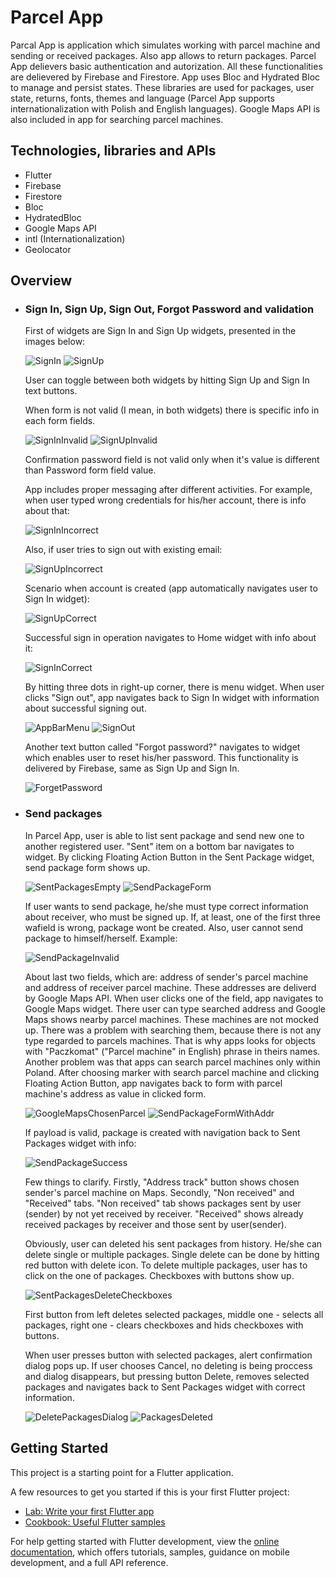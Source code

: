 # Parcel App

Parcal App is application which simulates working with parcel machine and sending or received packages. Also app allows to return packages. Parcel App delievers basic authentication and autorization. All these functionalities are delievered by Firebase and Firestore. App uses Bloc and Hydrated Bloc to manage and persist states. These libraries are used for packages, user state, returns, fonts, themes and language (Parcel App supports internationalization with Polish and English languages). Google Maps API is also included in app for searching parcel machines. 

## Technologies, libraries and APIs

* Flutter
* Firebase
* Firestore
* Bloc
* HydratedBloc
* Google Maps API
* intl (Internationalization)
* Geolocator


## Overview

* ### Sign In, Sign Up, Sign Out, Forgot Password and validation
    First of widgets are Sign In and Sign Up widgets, presented in the images below: 

    ![SignIn](assets/images/readme/SignIn.png) 
    ![SignUp](assets/images/readme/SignUp.png)
    
    User can toggle between both widgets by hitting Sign Up and Sign In text buttons.


    When form is not valid (I mean, in both widgets) there is specific info in each form fields. 
    
    ![SignInInvalid](assets/images/readme/SignInInvalid.png) 
    ![SignUpInvalid](assets/images/readme/SignUpInvalid.png)     


    Confirmation password field is not valid only when it's value is different than Password form field value.

    App includes proper messaging after different activities. For example, when user typed wrong credentials for his/her account, there is info about that:
    
    ![SignInIncorrect](assets/images/readme/SignInIncorrect.png)    

    Also, if user tries to sign out with existing email:
    
    ![SignUpIncorrect](assets/images/readme/SignUpIncorrect.png) 


    Scenario when account is created (app automatically navigates user to Sign In widget):
    
    ![SignUpCorrect](assets/images/readme/SignUpCorrect.png) 

    Successful sign in operation navigates to Home widget with info about it:
    
    ![SignInCorrect](assets/images/readme/SignInCorrect.png) 
    
    By hitting three dots in right-up corner, there is menu widget. When user clicks "Sign out", app navigates back to Sign In widget with information about successful signing out.

    ![AppBarMenu](assets/images/readme/AppBarMenu.png) 
    ![SignOut](assets/images/readme/SignOut.png) 

    Another text button called "Forgot password?" navigates to widget which enables user to reset his/her password. This functionality is delivered by Firebase, same as Sign Up and Sign In.
    
    ![ForgetPassword](assets/images/readme/ForgotPassword.png)

* ### Send packages
    In Parcel App, user is able to list sent package and send new one to another registered user. "Sent" item on a bottom bar navigates to widget. By clicking Floating Action Button in the Sent Package widget, send package form shows up. 

    ![SentPackagesEmpty](assets/images/readme/SentPackagesEmpty.png) 
    ![SendPackageForm](assets/images/readme/SendPackageForm.png) 
    
    If user wants to send package, he/she must type correct information about receiver, who must be signed up. If, at least, one of the first three wafield is wrong, package wont be created. Also, user cannot send package to himself/herself. Example:

     ![SendPackageInvalid](assets/images/readme/SendPackageInvalid.png) 

     About last two fields, which are: address of sender's parcel machine and address of receiver parcel machine. These addresses are deliverd by Google Maps API. When user clicks one of the field, app navigates to Google Maps widget. There user can type searched address and Google Maps shows nearby parcel machines. These machines are not mocked up. There was a problem with searching them, because there is not any type regarded to parcels machines. That is why apps looks for objects with "Paczkomat" ("Parcel machine" in English) phrase in theirs names. Another problem was that apps can search parcel machines only within Poland. After choosing marker with search parcel machine and clicking Floating Action Button, app navigates back to form with parcel machine's address as value in clicked form. 
    
    ![GoogleMapsChosenParcel](assets/images/readme/GoogleMapsChosenParcel.png) 
    ![SendPackageFormWithAddr](assets/images/readme/SendPackageFormWithAddr.png) 

    If payload is valid, package is created with navigation back to Sent Packages widget with info:

    ![SendPackageSuccess](assets/images/readme/SendPackageSuccess.png) 


    Few things to clarify. Firstly, "Address track" button shows chosen sender's parcel machine on Maps. Secondly, "Non received" and "Received" tabs. "Non received" tab shows packages sent by user (sender) by not yet received by receiver. "Received" shows already received packages by receiver and those sent by user(sender).

    Obviously, user can deleted his sent packages from history. He/she can delete single or multiple packages. Single delete can be done by hitting red button with delete icon. To delete multiple packages, user has to click on the one of packages. Checkboxes with buttons show up. 

    ![SentPackagesDeleteCheckboxes](assets/images/readme/SentPackagesDeleteCheckboxes.png) 

    First button from left deletes selected packages, middle one - selects all packages, right one - clears checkboxes and hids checkboxes with buttons. 

    When user presses button with selected packages, alert confirmation dialog pops up. If user chooses Cancel, no deleting is being proccess and dialog disappears, but pressing button Delete, removes selected packages and navigates back to Sent Packages widget with correct information.

    ![DeletePackagesDialog](assets/images/readme/DeletePackagesDialog.png) 
    ![PackagesDeleted](assets/images/readme/PackagesDeleted.png) 
## Getting Started

This project is a starting point for a Flutter application.

A few resources to get you started if this is your first Flutter project:

- [Lab: Write your first Flutter app](https://docs.flutter.dev/get-started/codelab)
- [Cookbook: Useful Flutter samples](https://docs.flutter.dev/cookbook)

For help getting started with Flutter development, view the
[online documentation](https://docs.flutter.dev/), which offers tutorials,
samples, guidance on mobile development, and a full API reference.
